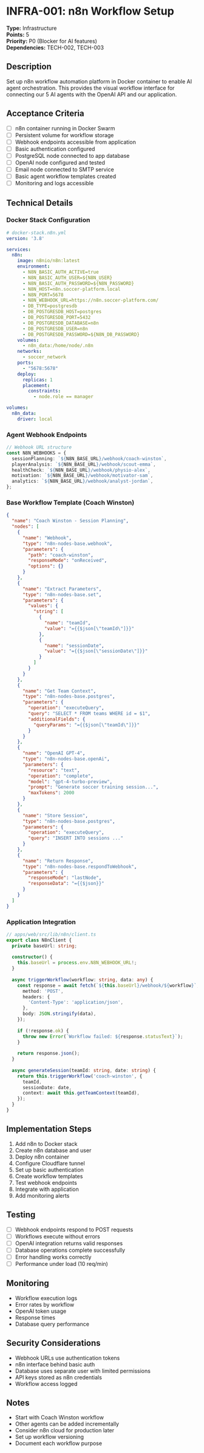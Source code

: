 # INFRA-001: n8n Workflow Setup

**Type:** Infrastructure  
**Points:** 5  
**Priority:** P0 (Blocker for AI features)  
**Dependencies:** TECH-002, TECH-003  

## Description
Set up n8n workflow automation platform in Docker container to enable AI agent orchestration. This provides the visual workflow interface for connecting our 5 AI agents with the OpenAI API and our application.

## Acceptance Criteria
- [ ] n8n container running in Docker Swarm
- [ ] Persistent volume for workflow storage
- [ ] Webhook endpoints accessible from application
- [ ] Basic authentication configured
- [ ] PostgreSQL node connected to app database
- [ ] OpenAI node configured and tested
- [ ] Email node connected to SMTP service
- [ ] Basic agent workflow templates created
- [ ] Monitoring and logs accessible

## Technical Details

### Docker Stack Configuration
```yaml
# docker-stack.n8n.yml
version: '3.8'

services:
  n8n:
    image: n8nio/n8n:latest
    environment:
      - N8N_BASIC_AUTH_ACTIVE=true
      - N8N_BASIC_AUTH_USER=${N8N_USER}
      - N8N_BASIC_AUTH_PASSWORD=${N8N_PASSWORD}
      - N8N_HOST=n8n.soccer-platform.local
      - N8N_PORT=5678
      - N8N_WEBHOOK_URL=https://n8n.soccer-platform.com/
      - DB_TYPE=postgresdb
      - DB_POSTGRESDB_HOST=postgres
      - DB_POSTGRESDB_PORT=5432
      - DB_POSTGRESDB_DATABASE=n8n
      - DB_POSTGRESDB_USER=n8n
      - DB_POSTGRESDB_PASSWORD=${N8N_DB_PASSWORD}
    volumes:
      - n8n_data:/home/node/.n8n
    networks:
      - soccer_network
    ports:
      - "5678:5678"
    deploy:
      replicas: 1
      placement:
        constraints:
          - node.role == manager

volumes:
  n8n_data:
    driver: local
```

### Agent Webhook Endpoints
```typescript
// Webhook URL structure
const N8N_WEBHOOKS = {
  sessionPlanning: `${N8N_BASE_URL}/webhook/coach-winston`,
  playerAnalysis: `${N8N_BASE_URL}/webhook/scout-emma`,
  healthCheck: `${N8N_BASE_URL}/webhook/physio-alex`,
  motivation: `${N8N_BASE_URL}/webhook/motivator-sam`,
  analytics: `${N8N_BASE_URL}/webhook/analyst-jordan`,
};
```

### Base Workflow Template (Coach Winston)
```json
{
  "name": "Coach Winston - Session Planning",
  "nodes": [
    {
      "name": "Webhook",
      "type": "n8n-nodes-base.webhook",
      "parameters": {
        "path": "coach-winston",
        "responseMode": "onReceived",
        "options": {}
      }
    },
    {
      "name": "Extract Parameters",
      "type": "n8n-nodes-base.set",
      "parameters": {
        "values": {
          "string": [
            {
              "name": "teamId",
              "value": "={{$json[\"teamId\"]}}"
            },
            {
              "name": "sessionDate",
              "value": "={{$json[\"sessionDate\"]}}"
            }
          ]
        }
      }
    },
    {
      "name": "Get Team Context",
      "type": "n8n-nodes-base.postgres",
      "parameters": {
        "operation": "executeQuery",
        "query": "SELECT * FROM teams WHERE id = $1",
        "additionalFields": {
          "queryParams": "={{$json[\"teamId\"]}}"
        }
      }
    },
    {
      "name": "OpenAI GPT-4",
      "type": "n8n-nodes-base.openAi",
      "parameters": {
        "resource": "text",
        "operation": "complete",
        "model": "gpt-4-turbo-preview",
        "prompt": "Generate soccer training session...",
        "maxTokens": 2000
      }
    },
    {
      "name": "Store Session",
      "type": "n8n-nodes-base.postgres",
      "parameters": {
        "operation": "executeQuery",
        "query": "INSERT INTO sessions ..."
      }
    },
    {
      "name": "Return Response",
      "type": "n8n-nodes-base.respondToWebhook",
      "parameters": {
        "responseMode": "lastNode",
        "responseData": "={{$json}}"
      }
    }
  ]
}
```

### Application Integration
```typescript
// apps/web/src/lib/n8n/client.ts
export class N8nClient {
  private baseUrl: string;
  
  constructor() {
    this.baseUrl = process.env.N8N_WEBHOOK_URL!;
  }
  
  async triggerWorkflow(workflow: string, data: any) {
    const response = await fetch(`${this.baseUrl}/webhook/${workflow}`, {
      method: 'POST',
      headers: {
        'Content-Type': 'application/json',
      },
      body: JSON.stringify(data),
    });
    
    if (!response.ok) {
      throw new Error(`Workflow failed: ${response.statusText}`);
    }
    
    return response.json();
  }
  
  async generateSession(teamId: string, date: string) {
    return this.triggerWorkflow('coach-winston', {
      teamId,
      sessionDate: date,
      context: await this.getTeamContext(teamId),
    });
  }
}
```

## Implementation Steps
1. Add n8n to Docker stack
2. Create n8n database and user
3. Deploy n8n container
4. Configure Cloudflare tunnel
5. Set up basic authentication
6. Create workflow templates
7. Test webhook endpoints
8. Integrate with application
9. Add monitoring alerts

## Testing
- [ ] Webhook endpoints respond to POST requests
- [ ] Workflows execute without errors
- [ ] OpenAI integration returns valid responses
- [ ] Database operations complete successfully
- [ ] Error handling works correctly
- [ ] Performance under load (10 req/min)

## Monitoring
- Workflow execution logs
- Error rates by workflow
- OpenAI token usage
- Response times
- Database query performance

## Security Considerations
- Webhook URLs use authentication tokens
- n8n interface behind basic auth
- Database uses separate user with limited permissions
- API keys stored as n8n credentials
- Workflow access logged

## Notes
- Start with Coach Winston workflow
- Other agents can be added incrementally
- Consider n8n cloud for production later
- Set up workflow versioning
- Document each workflow purpose